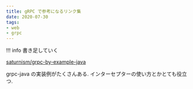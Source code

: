 ```yaml
---
title: gRPC で参考になるリンク集
date: 2020-07-30
tags:
- web
- grpc
---
```


!!! info
    書き足していく


[saturnism/grpc-by-example-java](https://github.com/saturnism/grpc-by-example-java)

grpc-java の実装例がたくさんある. インターセプターの使い方とかとても役立つ.
